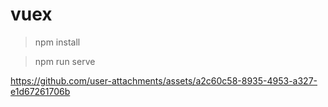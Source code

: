 # vuex


> npm install 

> npm run serve





https://github.com/user-attachments/assets/a2c60c58-8935-4953-a327-e1d67261706b


